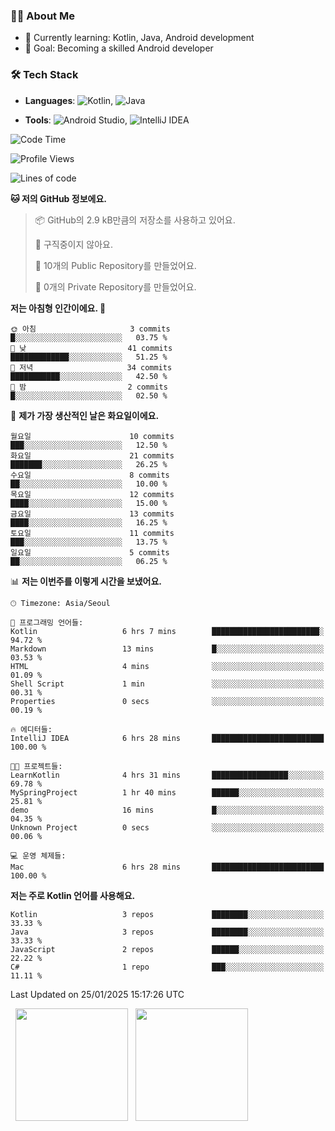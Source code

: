 ### 👨‍💻 About Me
- 🌱 Currently learning: Kotlin, Java, Android development
- 🎯 Goal: Becoming a skilled Android developer

### 🛠 Tech Stack
- **Languages**: ![Kotlin](https://img.shields.io/badge/Kotlin-0095D5?style=flat-square&logo=kotlin&logoColor=white), 
![Java](https://img.shields.io/badge/Java-007396?style=flat-square&logo=coffeescript&logoColor=white)

- **Tools**:
![Android Studio](https://img.shields.io/badge/Android%20Studio-3DDC84?style=flat-square&logo=android-studio&logoColor=white), 
![IntelliJ IDEA](https://img.shields.io/badge/IntelliJ%20IDEA-000000?style=flat-square&logo=intellij-idea&logoColor=white)

<!--START_SECTION:waka-->
![Code Time](http://img.shields.io/badge/Code%20Time-8%20hrs%2045%20mins-blue)

![Profile Views](http://img.shields.io/badge/Profile%20Views-183-blue)

![Lines of code](https://img.shields.io/badge/%EC%A0%80%EB%8A%94%20%EC%97%AC%ED%83%9C%EA%B9%8C%EC%A7%80%20-50.8%20thousand%20%EC%A4%84%EC%9D%98%20%EC%BD%94%EB%93%9C%EB%A5%BC%20%EC%9E%91%EC%84%B1%ED%96%88%EC%96%B4%EC%9A%94.-blue)

**🐱 저의 GitHub 정보에요.** 

> 📦 GitHub의 2.9 kB만큼의 저장소를 사용하고 있어요. 
 > 
> 🚫 구직중이지 않아요.
 > 
> 📜 10개의 Public Repository를 만들었어요. 
 > 
> 🔑 0개의 Private Repository를 만들었어요. 
 > 
**저는 아침형 인간이에요. 🐤** 

```text
🌞 아침                     3 commits           █░░░░░░░░░░░░░░░░░░░░░░░░   03.75 % 
🌆 낮　                     41 commits          █████████████░░░░░░░░░░░░   51.25 % 
🌃 저녁                     34 commits          ███████████░░░░░░░░░░░░░░   42.50 % 
🌙 밤　                     2 commits           █░░░░░░░░░░░░░░░░░░░░░░░░   02.50 % 
```
📅 **제가 가장 생산적인 날은 화요일이에요.** 

```text
월요일                      10 commits          ███░░░░░░░░░░░░░░░░░░░░░░   12.50 % 
화요일                      21 commits          ███████░░░░░░░░░░░░░░░░░░   26.25 % 
수요일                      8 commits           ██░░░░░░░░░░░░░░░░░░░░░░░   10.00 % 
목요일                      12 commits          ████░░░░░░░░░░░░░░░░░░░░░   15.00 % 
금요일                      13 commits          ████░░░░░░░░░░░░░░░░░░░░░   16.25 % 
토요일                      11 commits          ███░░░░░░░░░░░░░░░░░░░░░░   13.75 % 
일요일                      5 commits           ██░░░░░░░░░░░░░░░░░░░░░░░   06.25 % 
```


📊 **저는 이번주를 이렇게 시간을 보냈어요.** 

```text
🕑︎ Timezone: Asia/Seoul

💬 프로그래밍 언어들: 
Kotlin                   6 hrs 7 mins        ████████████████████████░   94.72 % 
Markdown                 13 mins             █░░░░░░░░░░░░░░░░░░░░░░░░   03.53 % 
HTML                     4 mins              ░░░░░░░░░░░░░░░░░░░░░░░░░   01.09 % 
Shell Script             1 min               ░░░░░░░░░░░░░░░░░░░░░░░░░   00.31 % 
Properties               0 secs              ░░░░░░░░░░░░░░░░░░░░░░░░░   00.19 % 

🔥 에디터들: 
IntelliJ IDEA            6 hrs 28 mins       █████████████████████████   100.00 % 

🐱‍💻 프로젝트들: 
LearnKotlin              4 hrs 31 mins       █████████████████░░░░░░░░   69.78 % 
MySpringProject          1 hr 40 mins        ██████░░░░░░░░░░░░░░░░░░░   25.81 % 
demo                     16 mins             █░░░░░░░░░░░░░░░░░░░░░░░░   04.35 % 
Unknown Project          0 secs              ░░░░░░░░░░░░░░░░░░░░░░░░░   00.06 % 

💻 운영 체제들: 
Mac                      6 hrs 28 mins       █████████████████████████   100.00 % 
```

**저는 주로 Kotlin 언어를 사용해요.** 

```text
Kotlin                   3 repos             ████████░░░░░░░░░░░░░░░░░   33.33 % 
Java                     3 repos             ████████░░░░░░░░░░░░░░░░░   33.33 % 
JavaScript               2 repos             ██████░░░░░░░░░░░░░░░░░░░   22.22 % 
C#                       1 repo              ███░░░░░░░░░░░░░░░░░░░░░░   11.11 % 
```




 Last Updated on 25/01/2025 15:17:26 UTC
<!--END_SECTION:waka-->

<p>
  <img height="180em" src="https://github-readme-stats.vercel.app/api?username=JongHyun070105&show_icons=true&include_all_commits=true&bg_color=0d1117&title_color=ffffff&text_color=c9d1d9&icon_color=79ff97">
  <img height="180em" src="https://github-readme-stats.vercel.app/api/top-langs/?username=JongHyun070105&layout=compact&langs_count=4&bg_color=0d1117&title_color=ffffff&text_color=c9d1d9&hide=php&hide_repo=EcoStep,mimir,git-session">
</p>
